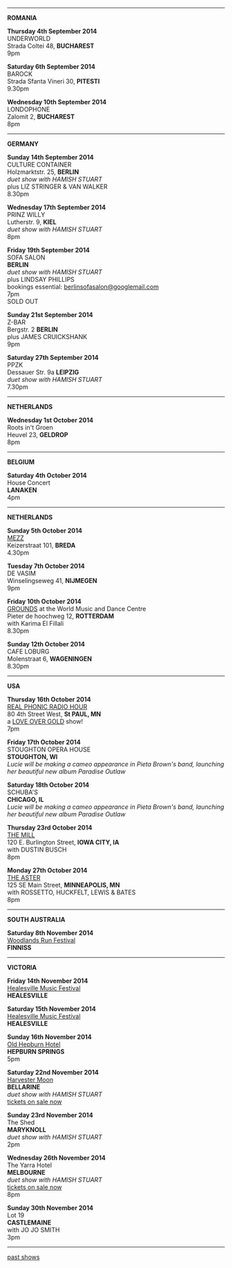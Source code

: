 * * * * *        

**ROMANIA**  

**Thursday 4th September 2014**      
UNDERWORLD          
Strada Coltei 48, **BUCHAREST**       
9pm   

**Saturday 6th September 2014**      
BAROCK    
Strada Sfanta Vineri 30, **PITESTI**        
9.30pm  

**Wednesday 10th September 2014**    
LONDOPHONE          
Zalomit 2, **BUCHAREST**    
8pm  

* * * * * 

**GERMANY**   
 
**Sunday 14th September 2014**        
CULTURE CONTAINER         
Holzmarktstr. 25, **BERLIN**        
*duet show with HAMISH STUART*       
plus LIZ STRINGER & VAN WALKER       
8.30pm     

**Wednesday 17th September 2014**        
PRINZ WILLY   
Lutherstr. 9, **KIEL**      
*duet show with HAMISH STUART*    
8pm     

**Friday 19th September 2014**        
SOFA SALON    
**BERLIN**      
*duet show with HAMISH STUART*         
plus LINDSAY PHILLIPS    
bookings essential: berlinsofasalon@googlemail.com    
7pm  
SOLD OUT  

**Sunday 21st September 2014**    
Z-BAR   
Bergstr. 2 **BERLIN**    
plus JAMES CRUICKSHANK    
9pm     
 
**Saturday 27th September 2014**    
PPZK       
Dessauer Str. 9a **LEIPZIG**     
*duet show with HAMISH STUART*  
7.30pm    

* * * * *  

**NETHERLANDS**   

**Wednesday 1st October 2014**    
Roots in't Groen  
Heuvel 23, **GELDROP**      
8pm   

* * * * *    

**BELGIUM**       

**Saturday 4th October 2014**    
House Concert   
**LANAKEN**       
4pm  
 
* * * * *  

**NETHERLANDS** 

**Sunday 5th October 2014**    
[MEZZ][187]    
Keizerstraat 101, **BREDA**    
4.30pm   

**Tuesday 7th October 2014**    
DE VASIM  
Winselingseweg 41, **NIJMEGEN**      
9pm  

**Friday 10th October 2014**      
[GROUNDS][189] at the World Music and Dance Centre  
Pieter de hoochweg 12, **ROTTERDAM**      
with Karima El Fillali  
8.30pm          

**Sunday 12th October 2014**      
CAFE LOBURG      
Molenstraat 6, **WAGENINGEN**        
8.30pm  

* * * * *  

**USA**  

**Thursday 16th October 2014**      
[REAL PHONIC RADIO HOUR][190]        
80 4th Street West, **St PAUL, MN**        
a [LOVE OVER GOLD][127] show!     
7pm    

**Friday 17th October 2014**      
STOUGHTON OPERA HOUSE  
**STOUGHTON, WI**  
*Lucie will be making a cameo appearance in Pieta Brown's band, launching her beautiful new album Paradise Outlaw*    

**Saturday 18th October 2014**      
SCHUBA'S    
**CHICAGO, IL**  
*Lucie will be making a cameo appearance in Pieta Brown's band, launching her beautiful new album Paradise Outlaw*     

**Thursday 23rd October 2014**        
[THE MILL][191]            
120 E. Burlington Street, **IOWA CITY, IA**     
with DUSTIN BUSCH    
8pm      

**Monday 27th October 2014**        
[THE ASTER][192]              
125 SE Main Street, **MINNEAPOLIS, MN**     
with ROSSETTO, HUCKFELT, LEWIS & BATES    
8pm          

* * * * *    

**SOUTH AUSTRALIA**    

**Saturday 8th November 2014**  
[Woodlands Run Festival][196]     
**FINNISS**  

* * * * *      

**VICTORIA**     

**Friday 14th November 2014**  
[Healesville Music Festival][186]    
**HEALESVILLE**    

**Saturday 15th November 2014**  
[Healesville Music Festival][186]   
**HEALESVILLE**    

**Sunday 16th November 2014**  
[Old Hepburn Hotel][194]    
**HEPBURN SPRINGS**      
5pm  

**Saturday 22nd November 2014**  
[Harvester Moon][195]    
**BELLARINE**    
*duet show with HAMISH STUART*    
[tickets on sale now][195.1]      

**Sunday 23rd November 2014**  
The Shed  
**MARYKNOLL**      
*duet show with HAMISH STUART*    
2pm  

**Wednesday 26th November 2014**  
The Yarra Hotel    
**MELBOURNE**    
*duet show with HAMISH STUART*    
[tickets on sale now][193]    
8pm  

**Sunday 30th November 2014**  
Lot 19      
**CASTLEMAINE**   
with JO JO SMITH      
3pm   

* * * * *        

[past shows][archive]

[archive]: ?p=shows/archive/

[50]: http://northcotesocialclub.com/
[3.2]: http://www.thebasement.com.au/
[81]: http://www.pietabrown.com
[88]: http://www.facebook.com/pages/Beetle-Bar/125772420775772
[89]: http://www.royalexchangenewcastle.com.au/
[90]: http://www.camelotlounge.com/
[90.1]: http://www.trybooking.com/RWU
[91]: http://www.clarendonguesthouse.com.au/
[93]: http://www.caravanmusic.com.au
[94]: http://wheatsheafhotel.com.au/gigs
[95]: http://www.bellaunion.com.au
[96]: http://www.jojosmithsoul.com/
[96.1]: http://www.myspace.com/sweetjeanmusic
[96.2]: http://www.myspace.com/jimdowling
[96.3]: http://www.ilonaharker.com
[96.4]: http://www.mardilumsden.com
[96.5]: http://www.theyearlings.net
[96.6]: http://www.theelliscollective.com
[96.7]: http://www.triplejunearthed.com/birdsandbelles
[96.8]: http://www.myspace.com/denhanrahan
[97]: http://www.hamishstuart.net/fr_home.cfm
[98]: http://venue505.com/
[99]: http://www.corinbank.com/
[99.1]: http://www.portfairyfolkfestival.com/
[100]: http://www.tamarvalleyfolkfestival.com/Home.html
[101]: http://www.bigtix.com.au/ProductDetails.aspx?productID=2083
[104]: http://www.carnivalofsuburbia.com
[105]: http://www.bellaunion.com.au/ticketing/show_535/
[106]: http://www.caravanmusic.com.au/gigs/pieta-brown/
[107]: http://www.trybooking.com/BCUB
[108]: http://www.moshtix.com.au/event.aspx?id=54131&ref=pietabrownpolishclub
[109]: http://www.starcourttheatre.com.au/shows
[110]: http://www.lonewolfpromotions.com/
[111]: http://thethornburytheatre.com/
[111.1]: http://thornburytheatre.oztix.com.au/default.aspx?Event=27515
[112]: http://www.mattwalker.com.au/
[112.1]: http://www.pbsfm.org.au/node/19074
[113]: http://thethornburytheatre.com/event/girl-interpreted-2012-feat-lucie-thorne-mojo-juju-georgia-fields-tracy-mcneil/
[114]: http://www.thetoffintown.com/shows/
[114.1]: http://noteslive.oztix.com.au/default.aspx?Event=29546
[114.2]: http://www.noteslive.net.au
[115]: http://www.cas.org.au
[115.1]: http://www.heritagehotel.com.au/
[116]: http://mullummusic.com/
[117]: http://www.candelovillagefestival.org
[118]: http://thethornburytheatre.com/event/lucie-thorne-plus-special-guest-jo-jo-smith-2/
[120]: http://seversondells.com/programs-2/
[122.1]: http://www.stickytickets.com.au/11638/mic_conways_national_junk_band__lucie_thorne_%40_camelot_lounge.aspx
[123]: http://sidewaysthroughsound.blogspot.com.au/2013/06/june-19-2013-steve-gunn-interview-black.html
[124.2]: http://www.davidsmedia.com/Ararat_Live.html
[126]: http://www.bendigowritersfestival.com.au/Home
[126.1]: http://www.bendigowritersfestival.com.au/Whats_On/The_Best_Song_Ever_Written 
[126.2]: http://www.bendigowritersfestival.com.au/Whats_On/Write_on_Song
[127]: http://www.love-over-gold.com 
[128]: http://www.spottedmallard.com/events/suzannah-espie/
[128.1]: http://www.trybooking.com/Booking/BookingEventSummary.aspx?eid=58060
[140]: http://www.moshtix.com.au/event.aspx?id=67412&caller=CAL&noadd=true&skin=291
[141]: http://www.thestreet.org.au/  
[141.1]: https://www.patronbase.com/_ST/Productions/LOOG/Performances
[142]: http://www.trybooking.com/DINO  
[143]: http://thethornburytheatre.com/event/love-over-gold-pieta-brown-lucie-thorne-fall-to-rise-album-launch/
[144]: http://www.mullummusicfestival.com/local_tickets.asp?i=5&a=view
[145]: http://www.mullummusicfestival.com 
[146]: http://www.vaudevillemews.com/
[147]: http://www.legionarts.org
[148]: http://www.route20outhouse.com/
[149]: http://www.oldtownschool.org/concerts/
[150]: http://www.englert.org  
[151]: http://www.belfryevents.com/  
[152]: http://www.roguetheatre.com
[153]: http://www.ofam.org/
[154]: http://www.treehousebainbridge.com/
[155]: http://www.thetripledoor.net/
[156]: http://gregbrownmusic.org/  
[157]: http://masonjennings.com/
[158]: http://www.knuckleheadshonkytonk.com    
[159]: http://iowapublicradio.org/post/pieta-brown-and-lucie-thorne-live-folk-tree-join-us  
[160]: http://www.publicbroadcasting.net/ipr/events.eventsmain?action=showEvent&eventID=1428595
[161]: http://www.artsmallacoota.org/page2.htm
[162]: http://www.freshoncharles.com.au/event/lucie-thorne-live-at-fresh  
[163]: http://www.cygnetfolkfestival.org/
[164]: http://www.trybooking.com/EAAF
[165]: http://www.lot19art.com/  
[167]: http://www.nannupmusicfestival.org/  
[168]: http://www.brunswickmusicfestival.com.au/program-love-over-gold.htm    
[169]: http://www.bmff.org.au    
[170]: http://thethornburytheatre.com/event/jo-jo-smith-cd-launch-standing-lovelight/
[171]: http://www.martianscafe.com.au/#!Lucie%20Thorne%20%26%20Sal%20Kimber/cye6/hsvjhr3d22  
[172]: http://www.themainbar.com.au/  
[173]: http://oldhepburnhotel.com.au/cms/events/bands/lucie-thorne/
[174]: http://wheatsheafhotel.com.au/gigs
[175]: http://www.singinggallery.com.au/  
[176]: http://harmonyrow.com.au/concerts-other-events/  
[177]: http://www.themelbournefolkclub.com/june-4th/ 
[178]: http://www.lizstringer.com  
[179]: http://www.trybooking.com/85864 
[180]: http://www.mullummusic.com  
[181]: http://www.trybooking.com/90311
[182]: http://www.musichunterprojects.com/node/32
[183]: http://www.trybooking.com/91475
[184]: http://thornburytheatre.oztix.com.au/?Event=44753
[184.1]: http://thethornburytheatre.com/event/lucie-thorne-hamish-stuart-plus-special-guest-suzannah-espie/
[185]: http://bridgehotelcastlemaine.com/gigs/
[186]: http://www.healesvillemusicfestival.com.au/artists.html
[187]: http://www.mezz.nl/programma/Lucie-Thorne-(AU)/28681  
[188]: http://retreathotelbrunswick.com.au/gigs/
[189]: http://www.grounds.nu/?event=lucie-thorne-support-tba
[190]: http://www.realphonic.com/  
[191]: http://icmill.com/  
[192]: http://www.astercafe.com/event/lucie-thorne-rossetto-huckfelt-lewis-bates/   
[193]: http://www.trybooking.com/GBRB
[194]: http://oldhepburnhotel.com.au/cms/events/bands/lucie-thorne/
[195]: http://www.harvestermoon.com.au/live-music/
[195.1]: http://www.trybooking.com/107011
[196]: http://www.trybooking.com/Booking/BookingEventSummary.aspx?eid=106097